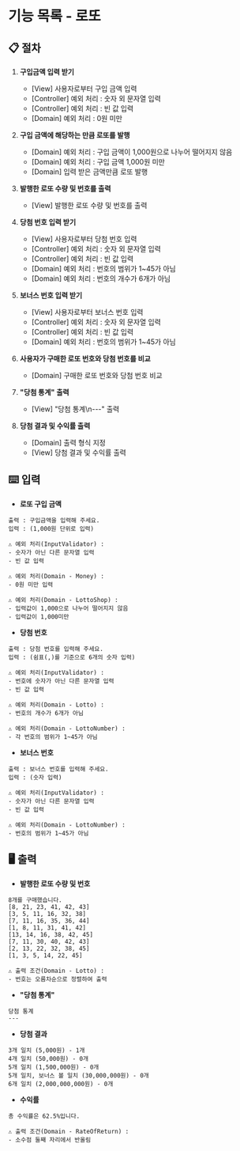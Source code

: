 # 기능 목록 - 로또

## 📋 절차

1. **구입금액 입력 받기**
   * [View] 사용자로부터 구입 금액 입력
   * [Controller] 예외 처리 : 숫자 외 문자열 입력
   * [Controller] 예외 처리 : 빈 값 입력
   * [Domain] 예외 처리 : 0원 미만

2. **구입 금액에 해당하는 만큼 로또를 발행**
   * [Domain] 예외 처리 : 구입 금액이 1,000원으로 나누어 떨어지지 않음
   * [Domain] 예외 처리 : 구입 금액 1,000원 미만
   * [Domain] 입력 받은 금액만큼 로또 발행

3. **발행한 로또 수량 및 번호를 출력**
   * [View] 발행한 로또 수량 및 번호를 출력

4. **당첨 번호 입력 받기**
   * [View] 사용자로부터 당첨 번호 입력
   * [Controller] 예외 처리 : 숫자 외 문자열 입력
   * [Controller] 예외 처리 : 빈 값 입력
   * [Domain] 예외 처리 : 번호의 범위가 1~45가 아님
   * [Domain] 예외 처리 : 번호의 개수가 6개가 아님

5. **보너스 번호 입력 받기**
   * [View] 사용자로부터 보너스 번호 입력
   * [Controller] 예외 처리 : 숫자 외 문자열 입력
   * [Controller] 예외 처리 : 빈 값 입력
   * [Domain] 예외 처리 : 번호의 범위가 1~45가 아님

6. **사용자가 구매한 로또 번호와 당첨 번호를 비교**
   * [Domain] 구매한 로또 번호와 당첨 번호 비교

7. **"당첨 통계" 출력**
   * [View] "당첨 통계\n---" 출력

8. **당첨 결과 및 수익률 출력**
   * [Domain] 출력 형식 지정
   * [View] 당첨 결과 및 수익률 출력

## ⌨️ 입력
- **로또 구입 금액**
```
출력 : 구입금액을 입력해 주세요.
입력 : (1,000원 단위로 입력)

⚠️ 예외 처리(InputValidator) :
- 숫자가 아닌 다른 문자열 입력
- 빈 값 입력

⚠️ 예외 처리(Domain - Money) :
- 0원 미만 입력

⚠️ 예외 처리(Domain - LottoShop) :
- 입력값이 1,000으로 나누어 떨어지지 않음
- 입력값이 1,000미만
```
- **당첨 번호**
```
출력 : 당첨 번호를 입력해 주세요.
입력 : (쉼표(,)를 기준으로 6개의 숫자 입력)

⚠️ 예외 처리(InputValidator) :
- 번호에 숫자가 아닌 다른 문자열 입력
- 빈 값 입력

⚠️ 예외 처리(Domain - Lotto) :
- 번호의 개수가 6개가 아님

⚠️ 예외 처리(Domain - LottoNumber) :
- 각 번호의 범위가 1~45가 아님
```
- **보너스 번호**
```
출력 : 보너스 번호를 입력해 주세요.
입력 : (숫자 입력)

⚠️ 예외 처리(InputValidator) :
- 숫자가 아닌 다른 문자열 입력
- 빈 값 입력

⚠️ 예외 처리(Domain - LottoNumber) :
- 번호의 범위가 1~45가 아님
```

## 🖥️ 출력
- **발행한 로또 수량 및 번호**
```
8개를 구매했습니다.
[8, 21, 23, 41, 42, 43] 
[3, 5, 11, 16, 32, 38] 
[7, 11, 16, 35, 36, 44] 
[1, 8, 11, 31, 41, 42] 
[13, 14, 16, 38, 42, 45] 
[7, 11, 30, 40, 42, 43] 
[2, 13, 22, 32, 38, 45] 
[1, 3, 5, 14, 22, 45]

⚠️ 출력 조건(Domain - Lotto) :
- 번호는 오름차순으로 정렬하여 출력
```
- **"당첨 통계"**
```
당첨 통계
---
```
- **당첨 결과**
```
3개 일치 (5,000원) - 1개
4개 일치 (50,000원) - 0개
5개 일치 (1,500,000원) - 0개
5개 일치, 보너스 볼 일치 (30,000,000원) - 0개
6개 일치 (2,000,000,000원) - 0개
```
- **수익률**
```
총 수익률은 62.5%입니다.

⚠️ 출력 조건(Domain - RateOfReturn) :
- 소수점 둘째 자리에서 반올림
```